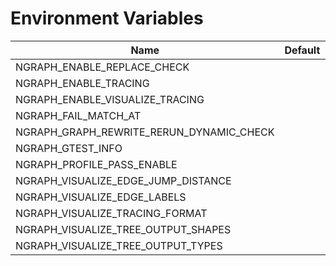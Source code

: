 # Environment Variables

| Name | Default | Description |
| ------------------------------------|:---:| --- |
| NGRAPH_ENABLE_REPLACE_CHECK | |
| NGRAPH_ENABLE_TRACING | |
| NGRAPH_ENABLE_VISUALIZE_TRACING | |
| NGRAPH_FAIL_MATCH_AT | |
| NGRAPH_GRAPH_REWRITE_RERUN_DYNAMIC_CHECK | |
| NGRAPH_GTEST_INFO | |
| NGRAPH_PROFILE_PASS_ENABLE | |
| NGRAPH_VISUALIZE_EDGE_JUMP_DISTANCE | |
| NGRAPH_VISUALIZE_EDGE_LABELS | |
| NGRAPH_VISUALIZE_TRACING_FORMAT | |
| NGRAPH_VISUALIZE_TREE_OUTPUT_SHAPES | |
| NGRAPH_VISUALIZE_TREE_OUTPUT_TYPES | |
